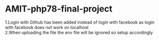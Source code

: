 # AMIT-php78-final-project

1.Login with Github has been added instead of login with facebook as login with facebook does not work on localhost
<br>
2.When uploading the file the env file will be ignored so setup accordingly
